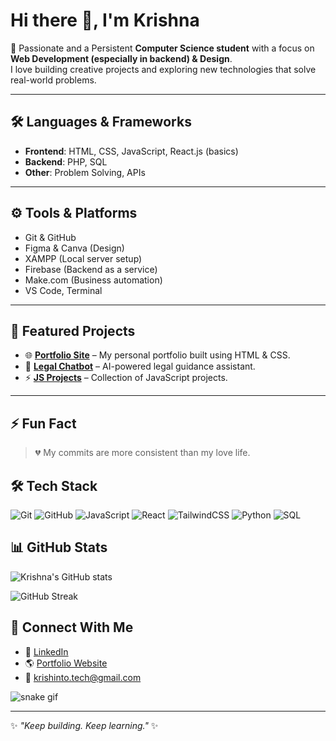 # Hi there 👋, I'm Krishna  

🚀 Passionate and a Persistent **Computer Science student** with a focus on **Web Development (especially in backend) & Design**.  
I love building creative projects and exploring new technologies that solve real-world problems.  

---

## 🛠️ Languages & Frameworks  
- **Frontend**: HTML, CSS, JavaScript, React.js (basics)  
- **Backend**: PHP, SQL  
- **Other**: Problem Solving, APIs  

---

## ⚙️ Tools & Platforms  
- Git & GitHub  
- Figma & Canva (Design)  
- XAMPP (Local server setup)  
- Firebase (Backend as a service)  
- Make.com (Business automation)  
- VS Code, Terminal  

---

## 📌 Featured Projects  
- 🌐 [**Portfolio Site**](https://github.com/krishtech-here/PortFolio-Site) – My personal portfolio built using HTML & CSS.  
- 🤖 [**Legal Chatbot**](https://github.com/krishtech-here/legal-chatbot) – AI-powered legal guidance assistant.  
- ⚡ [**JS Projects**](https://github.com/krishtech-here/Js-Projects) – Collection of JavaScript projects.  


<!--## 📊 GitHub Stats  
![Krishna's GitHub stats](https://github-readme-stats.vercel.app/api?username=krishtech-here&show_icons=true&theme=tokyonight)  

![Top Langs](https://github-readme-stats.vercel.app/api/top-langs/?username=krishtech-here&layout=compact&theme=tokyonight)-->

---
## ⚡ Fun Fact  
> 💔 My commits are more consistent than my love life.

## 🛠️ Tech Stack  

![Git](https://img.shields.io/badge/Git-0A0A0A?style=for-the-badge&logo=git&logoColor=F05032) 
![GitHub](https://img.shields.io/badge/GitHub-0A0A0A?style=for-the-badge&logo=github&logoColor=ffffff) 
![JavaScript](https://img.shields.io/badge/JavaScript-0A0A0A?style=for-the-badge&logo=javascript&logoColor=F7DF1E) 
![React](https://img.shields.io/badge/React-0A0A0A?style=for-the-badge&logo=react&logoColor=61DAFB) 
![TailwindCSS](https://img.shields.io/badge/TailwindCSS-0A0A0A?style=for-the-badge&logo=tailwindcss&logoColor=38B2AC) 
![Python](https://img.shields.io/badge/Python-0A0A0A?style=for-the-badge&logo=python&logoColor=3776AB) 
![SQL](https://img.shields.io/badge/SQL-0A0A0A?style=for-the-badge&logo=mysql&logoColor=4479A1)


## 📊 GitHub Stats  

![Krishna's GitHub stats](https://github-readme-stats.vercel.app/api?username=krishtech-here&show_icons=true&theme=radical)  

![GitHub Streak](https://github-readme-streak-stats.herokuapp.com/?user=krishtech-here&theme=radical)  

## 🤝 Connect With Me  
- 💼 [LinkedIn](https://www.linkedin.com/in/krishna-b-s-b35628319/) 
- 🌎 [Portfolio Website](https://github.com/krishtech-here/PortFolio-Site)  
- 📧 krishinto.tech@gmail.com

![snake gif](https://github.com/krishtech-here/krishtech-here/blob/output/github-contribution-grid-snake.svg)

---
✨ _"Keep building. Keep learning."_ ✨



